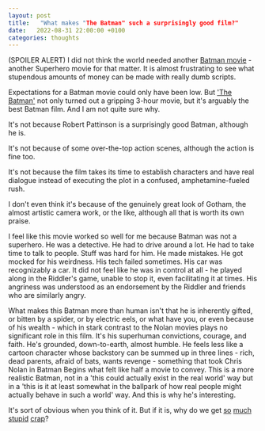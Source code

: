 ```yaml
---
layout: post
title:   "What makes "The Batman" such a surprisingly good film?"
date:   2022-08-31 22:00:00 +0100
categories: thoughts
---
```


(SPOILER ALERT)
I did not think the world needed another [Batman movie](https://www.imdb.com/title/tt1877830/?ref_=nv_sr_srsg_0) - another Superhero movie for that matter. It is almost frustrating to see what stupendous amounts of money can be made with really dumb scripts. 

Expectations for a Batman movie could only have been low. But ['The Batman'](https://www.imdb.com/title/tt1877830/?ref_=nv_sr_srsg_0) not only turned out a gripping 3-hour movie, but it's arguably the best Batman film. And I am not quite sure why.

It's not because Robert Pattinson is a surprisingly good Batman, although he is.

It's not because of some over-the-top action scenes, although the action is fine too.

It's not because the film takes its time to establish characters and have real dialogue instead of executing the plot in a confused, amphetamine-fueled rush. 

I don't even think it's because of the genuinely great look of Gotham, the almost artistic camera work, or the like, although all that is worth its own praise.

I feel like this movie worked so well for me because Batman was not a superhero. He was a detective. He had to drive around a lot. He had to take time to talk to people. Stuff was hard for him. He made mistakes. He got mocked for his weirdness. His tech failed sometimes. His car was recognizably a car. It did not feel like he was in control at all - he played along in the Riddler's game, unable to stop it, even facilitating it at times. His angriness was understood as an endorsement by the Riddler and friends who are similarly angry. 

What makes this Batman more than human isn't that he is inherently gifted, or bitten by a spider, or by electric eels, or what have you, or even because of his wealth - which in stark contrast to the Nolan movies plays no significant role in this film. It's his superhuman convictions, courage, and faith. He's grounded, down-to-earth, almost humble. He feels less like a cartoon character whose backstory can be summed up in three lines - rich, dead parents, afraid of bats, wants revenge - something that took Chris Nolan in Batman Begins what felt like half a movie to convey. This is a more realistic Batman, not in a 'this could actually exist in the real world' way but in a 'this is it at least somewhat in the ballpark of how real people might actually behave in such a world' way. And this is why he's interesting.

It's sort of obvious when you think of it. But if it is, why do we get [so](https://www.imdb.com/title/tt10872600/?ref_=nv_sr_srsg_4) [much](https://www.imdb.com/title/tt9419884/?ref_=tt_sims_tt_i_1) [stupid](https://www.imdb.com/title/tt0974015/?ref_=fn_al_tt_1) [crap](https://www.imdb.com/title/tt2975590/?ref_=hm_tpks_tt_t_2_pd_tp1_pbr_ic)? 





